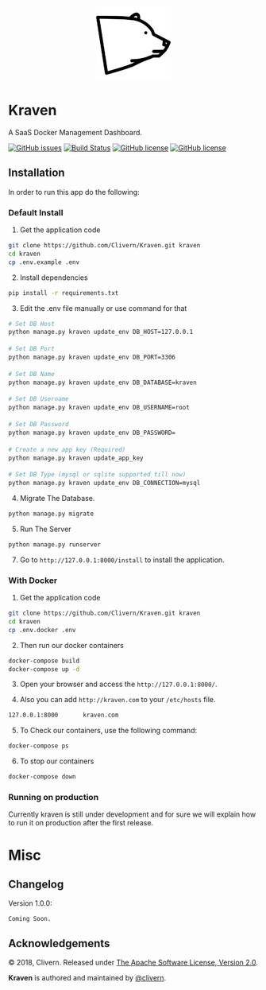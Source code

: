 <p align="center">
  <img height="150" src="https://raw.githubusercontent.com/Clivern/Kraven/master/static/assets/images/logo.png">
</p>

# Kraven
A SaaS Docker Management Dashboard.

[![GitHub issues](https://img.shields.io/github/issues/Clivern/Kraven.svg)](https://github.com/Clivern/Kraven/issues)
[![Build Status](https://travis-ci.org/Clivern/Kraven.svg?branch=master)](https://travis-ci.org/Clivern/Kraven)
[![GitHub license](https://img.shields.io/github/license/Clivern/Kraven.svg)](https://github.com/Clivern/Kraven/blob/master/LICENSE)
[![GitHub license](https://img.shields.io/badge/Version-1.0.0-orange.svg)](https://github.com/Clivern/Kraven#changelog)

Installation
------------

In order to run this app do the following:

### Default Install

1. Get the application code

```bash
git clone https://github.com/Clivern/Kraven.git kraven
cd kraven
cp .env.example .env
```

2. Install dependencies

```bash
pip install -r requirements.txt
```

3. Edit the .env file manually or use command for that

```bash
# Set DB Host
python manage.py kraven update_env DB_HOST=127.0.0.1

# Set DB Port
python manage.py kraven update_env DB_PORT=3306

# Set DB Name
python manage.py kraven update_env DB_DATABASE=kraven

# Set DB Username
python manage.py kraven update_env DB_USERNAME=root

# Set DB Password
python manage.py kraven update_env DB_PASSWORD=

# Create a new app key (Required)
python manage.py kraven update_app_key

# Set DB Type (mysql or sqlite supported till now)
python manage.py kraven update_env DB_CONNECTION=mysql
```

4. Migrate The Database.

```bash
python manage.py migrate
```

5. Run The Server

```bash
python manage.py runserver
```

7. Go to `http://127.0.0.1:8000/install` to install the application.


### With Docker

1. Get the application code

```bash
git clone https://github.com/Clivern/Kraven.git kraven
cd kraven
cp .env.docker .env
```

2. Then run our docker containers

```bash
docker-compose build
docker-compose up -d
```

3. Open your browser and access the `http://127.0.0.1:8000/`.

4. Also you can add `http://kraven.com` to your `/etc/hosts` file.

```bash
127.0.0.1:8000       kraven.com
```

5. To Check our containers, use the following command:

```bash
docker-compose ps
```

6. To stop our containers

```bash
docker-compose down
```


### Running on production

Currently kraven is still under development and for sure we will explain how to run it on production after the first release.


Misc
====

Changelog
---------
Version 1.0.0:
```
Coming Soon.
```

Acknowledgements
----------------

© 2018, Clivern. Released under [The Apache Software License, Version 2.0](http://www.apache.org/licenses/LICENSE-2.0.txt).

**Kraven** is authored and maintained by [@clivern](http://github.com/clivern).
